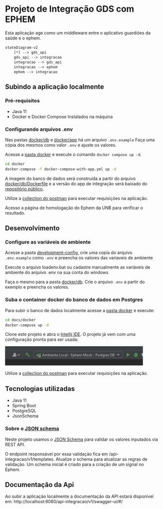 # Projeto de Integração GDS com EPHEM

Esta aplicação age como um middleware entre o aplicativo guardiões da saúde e o ephem.

```mermaid
stateDiagram-v2
    [*] --> gds_api
    gds_api --> integracao
    integracao --> gds_api
    integracao --> ephem
    ephem --> integracao
```
## Subindo a aplicação localmente
### Pré-requisitos

- Java 11
- Docker e Docker Compose Instalados na máquina

### Configurando arquivos .env

Nas pastas [docker/db](docs/docker/db) e [docker/app](docs/docker/app) há um arquivo `.env.example` Faça uma cópia dos mesmos como valor `.env` e ajuste os valores.

Acesse a [pasta docker](docs/docker) e execute o comando `docker compose up -d`.

```bash
cd docker
docker-compose -f docker-compose-with-app.yml up -d
```

A imagem do banco de dados será construida a partir do arquivo [docker/db/Dockerfile](docs/docker/db/Dockerfile) 
e a versão do app de integração será baixado do [repositório público](https://hub.docker.com/repository/docker/gleytonlima/gds-ephem-integracao/general).

Utilize a [collection do postman](docs/gds2ephem.postman_collection.json) para executar requisições na aplicação.

Acesso a página de homologação do Ephem da UNB para verificar o resultado.

## Desenvolvimento

### Configure as variáveis de ambiente

Acesse a pasta [development-config](docs/development-config), crie uma copia do arquivo `.env.example` como `.env` e preencha os valores das variaveis de ambiente

Execute o arquivo loadenv.bat ou cadastre manualmente as variáveis de ambiente do arquivo .env na sua conta do windows

Faça o mesmo para a pasta [docker/db](docs/docker/db). Crie o arquivo `.env` a partir do exemplo e preencha os valores.

### Suba o container docker do banco de dados em Postgres

Para subir o banco de dados localmente acesse a [pasta docker](docs/docker) e execute:

```bash
cd docs/docker
docker-compose up -d
```

Clone este projeto e abra o [Intellij IDE](https://www.jetbrains.com/idea/). O projeto já vem com uma configuração pronta para ser usada:

![img.png](docs/configuracao-intellij.png)

Utilize a [collection do postman](docs/gds2ephem.postman_collection.json) para executar requisições na aplicação.

## Tecnologias utilizadas

- Java 11
- Spring Boot
- PostgreSQL
- JsonSchema

### Sobre o [JSON schema](https://json-schema.org/)

Neste projeto usamos o [JSON Schema](https://json-schema.org/) para validar os valores inputados via REST API.

O endpoint responsável por essa validação fica em /api-integracao/v1/templates. Atualize o schema para atualizar as regras de validação.
Um schema inicial é criado para a criação de um signal no Ephem.

## Documentação da Api

Ao subir a aplicação localmente a documentação da API estará disponível em: http://localhost:8080/api-integracao/v1/swagger-ui/#/